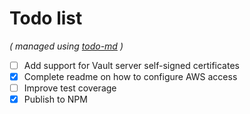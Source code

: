 # Todo list

_\( managed using [todo-md](https://github.com/Hypercubed/todo-md) \)_

- [ ] Add support for Vault server self-signed certificates
- [x] Complete readme on how to configure AWS access
- [ ] Improve test coverage
- [x] Publish to NPM